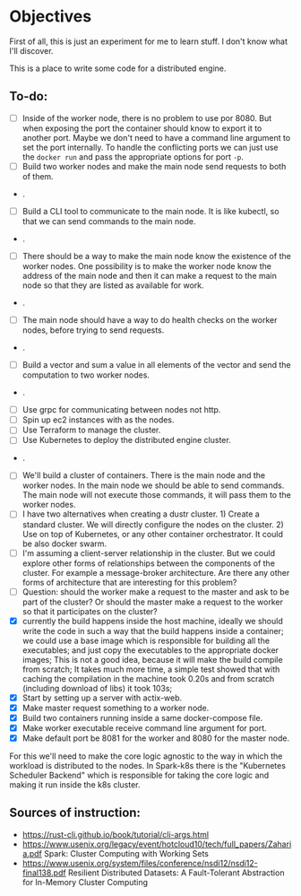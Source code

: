 # Objectives

First of all, this is just an experiment for me to learn stuff.
I don't know what I'll discover.

This is a place to write some code for a distributed engine.

## To-do:

- [ ] Inside of the worker node, there is no problem to use por 8080. But when exposing the port the container should know to export it to another port. Maybe we don't need to have a command line argument to set the port internally. To handle the conflicting ports we can just use the `docker run` and pass the appropriate options for port `-p`.
- [ ] Build two worker nodes and make the main node send requests to both of them.
- .
- [ ] Build a CLI tool to communicate to the main node. It is like kubectl, so that we can send commands to the main node.
- .
- [ ] There should be a way to make the main node know the existence of the worker
      nodes. One possibility is to make the worker node know the address of the main node
      and then it can make a request to the main node so that they are listed as available for work.
- .
- [ ] The main node should have a way to do health checks on the worker nodes, before trying to send requests.
- .
- [ ] Build a vector and sum a value in all elements of the vector and send the computation to two worker nodes.
- .
- [ ] Use grpc for communicating between nodes not http.
- [ ] Spin up ec2 instances with as the nodes.
- [ ] Use Terraform to manage the cluster.
- [ ] Use Kubernetes to deploy the distributed engine cluster.
- .
- [ ] We'll build a cluster of containers. There is the main node and the worker nodes. In the main node we should be able to send commands. The main node will not execute those commands, it will pass them to the worker nodes.
- [ ] I have two alternatives when creating a dustr cluster. 1) Create a standard cluster. We will directly configure the nodes on the cluster. 2) Use on top of Kubernetes, or any other container orchestrator. It could be also docker swarm.
- [ ] I'm assuming a client-server relationship in the cluster. But we could explore other forms of relationships between the components of the cluster. For example a message-broker architecture.
      Are there any other forms of architecture that are interesting for this problem?
- [ ] Question: should the worker make a request to the master and ask to be part of the cluster? Or should the master make a request to the worker so that it participates on the cluster?
- [x] currently the build happens inside the host machine, ideally we should write the code in such a way that the build happens inside a container;
      we could use a base image which is responsible for building all the executables; and just copy the executables to the appropriate docker images;
      This is not a good idea, because it will make the build compile from scratch; It takes much more time, a simple test showed that with caching the
      compilation in the machine took 0.20s and from scratch (including download of libs) it took 103s;
- [x] Start by setting up a server with actix-web.
- [x] Make master request something to a worker node.
- [x] Build two containers running inside a same docker-compose file.
- [x] Make worker executable receive command line argument for port.
- [x] Make default port be 8081 for the worker and 8080 for the master node.

For this we'll need to make the core logic agnostic to the way in which the workload
is distributed to the nodes.
In Spark-k8s there is the "Kubernetes Scheduler Backend" which is responsible for
taking the core logic and making it run inside the k8s cluster.

## Sources of instruction:

- https://rust-cli.github.io/book/tutorial/cli-args.html
- https://www.usenix.org/legacy/event/hotcloud10/tech/full_papers/Zaharia.pdf Spark: Cluster Computing with Working Sets
- https://www.usenix.org/system/files/conference/nsdi12/nsdi12-final138.pdf Resilient Distributed Datasets: A Fault-Tolerant Abstraction for
  In-Memory Cluster Computing
